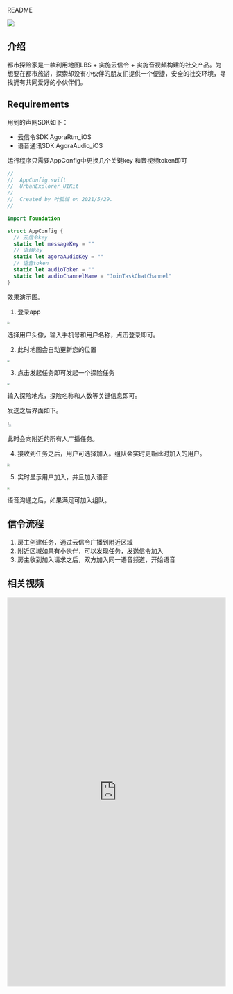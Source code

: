 README

![](https://tva1.sinaimg.cn/large/008i3skNly1gr3zcoeuxzj30u06y0e84.jpg)





## 介绍

都市探险家是一款利用地图LBS + 实施云信令 + 实施音视频构建的社交产品。为想要在都市旅游，探索却没有小伙伴的朋友们提供一个便捷，安全的社交环境，寻找拥有共同爱好的小伙伴们。

## Requirements

用到的声网SDK如下：

* 云信令SDK AgoraRtm_iOS
* 语音通讯SDK  AgoraAudio_iOS

运行程序只需要AppConfig中更换几个关键key 和音视频token即可

```swift
//
//  AppConfig.swift
//  UrbanExplorer_UIKit
//
//  Created by 叶孤城 on 2021/5/29.
//

import Foundation

struct AppConfig {
  // 云信令key
  static let messageKey = ""
  // 语音key
  static let agoraAudioKey = ""
  // 语音token
  static let audioToken = ""
  static let audioChannelName = "JoinTaskChatChannel"
}

```

效果演示图。

1. 登录app

<img src="https://tva1.sinaimg.cn/large/008i3skNly1gr40yb5qi5j30u01sxqv5.jpg" style="zoom:33%;" />

选择用户头像，输入手机号和用户名称，点击登录即可。



2. 此时地图会自动更新您的位置

<img src="https://tva1.sinaimg.cn/large/008i3skNly1gr40zpsw1uj30u01sx7wh.jpg" style="zoom:33%;" />

3. 点击发起任务即可发起一个探险任务

<img src="https://tva1.sinaimg.cn/large/008i3skNly1gr41adb7plj30u01sxay5.jpg" style="zoom:33%;" />

输入探险地点，探险名称和人数等关键信息即可。

发送之后界面如下。

!<img src="https://tva1.sinaimg.cn/large/008i3skNly1gr41br2c14j30u01sxal4.jpg" style="zoom:33%;" />

此时会向附近的所有人广播任务。

4. 接收到任务之后，用户可选择加入。组队会实时更新此时加入的用户。

<img src="https://tva1.sinaimg.cn/large/008i3skNly1gr41d2yss3j30u01sxk25.jpg" style="zoom:33%;" />

5. 实时显示用户加入，并且加入语音

<img src="https://tva1.sinaimg.cn/large/008i3skNly1gr41i4xnzaj30u01sxk15.jpg" style="zoom:33%;" />

语音沟通之后，如果满足可加入组队。

## 信令流程

1. 房主创建任务，通过云信令广播到附近区域
2. 附近区域如果有小伙伴，可以发现任务，发送信令加入
3. 房主收到加入请求之后，双方加入同一语音频道，开始语音

## 相关视频


<div style="width:100%;height:0px;position:relative;padding-bottom:177.778%;"><iframe src="https://streamable.com/e/wsb4b4" frameborder="0" width="100%" height="100%" allowfullscreen style="width:100%;height:100%;position:absolute;left:0px;top:0px;overflow:hidden;"></iframe></div>